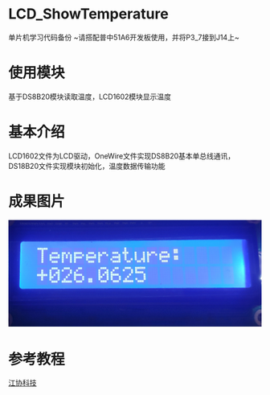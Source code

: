 # LCD_ShowTemperature
 单片机学习代码备份
 ~请搭配普中51A6开发板使用，并将P3_7接到J14上~
# 使用模块
基于DS8B20模块读取温度，LCD1602模块显示温度
# 基本介绍
LCD1602文件为LCD驱动，OneWire文件实现DS8B20基本单总线通讯，DS18B20文件实现模块初始化，温度数据传输功能
# 成果图片
![](./Pic/IMG_20240415_145926.jpg "成功显示")
# 参考教程
[江协科技](https://b23.tv/Pr9ubVy)
